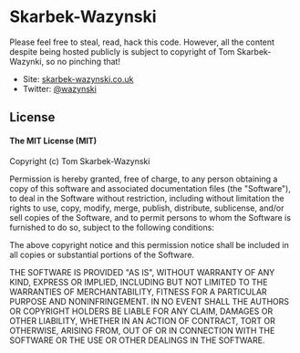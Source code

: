 # Skarbek-Wazynski

Please feel free to steal, read, hack this code. However, all the content despite being hosted publicly is subject to copyright of Tom Skarbek-Wazynki, so no pinching that!

* Site: [skarbek-wazynski.co.uk](http://skarbek-wazynski.co.uk)
* Twitter: [@wazynski](http://twitter.com/wazynski)

## License

#### The MIT License (MIT)

Copyright (c) Tom Skarbek-Wazynski

Permission is hereby granted, free of charge, to any person obtaining a copy of
this software and associated documentation files (the "Software"), to deal in
the Software without restriction, including without limitation the rights to
use, copy, modify, merge, publish, distribute, sublicense, and/or sell copies
of the Software, and to permit persons to whom the Software is furnished to do
so, subject to the following conditions:

The above copyright notice and this permission notice shall be included in all
copies or substantial portions of the Software.

THE SOFTWARE IS PROVIDED "AS IS", WITHOUT WARRANTY OF ANY KIND, EXPRESS OR
IMPLIED, INCLUDING BUT NOT LIMITED TO THE WARRANTIES OF MERCHANTABILITY,
FITNESS FOR A PARTICULAR PURPOSE AND NONINFRINGEMENT. IN NO EVENT SHALL THE
AUTHORS OR COPYRIGHT HOLDERS BE LIABLE FOR ANY CLAIM, DAMAGES OR OTHER
LIABILITY, WHETHER IN AN ACTION OF CONTRACT, TORT OR OTHERWISE, ARISING FROM,
OUT OF OR IN CONNECTION WITH THE SOFTWARE OR THE USE OR OTHER DEALINGS IN THE
SOFTWARE.
